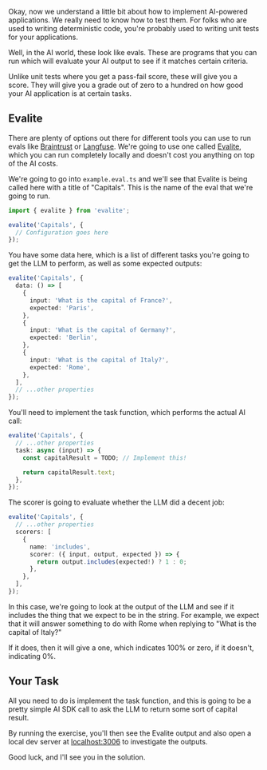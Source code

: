 Okay, now we understand a little bit about how to implement AI-powered applications. We really need to know how to test them. For folks who are used to writing deterministic code, you're probably used to writing unit tests for your applications.

Well, in the AI world, these look like evals. These are programs that you can run which will evaluate your AI output to see if it matches certain criteria.

Unlike unit tests where you get a pass-fail score, these will give you a score. They will give you a grade out of zero to a hundred on how good your AI application is at certain tasks.

## Evalite

There are plenty of options out there for different tools you can use to run evals like [Braintrust](https://www.braintrust.dev/) or [Langfuse](https://langfuse.com/). We're going to use one called [Evalite](https://evalite.dev), which you can run completely locally and doesn't cost you anything on top of the AI costs.

We're going to go into `example.eval.ts` and we'll see that Evalite is being called here with a title of "Capitals". This is the name of the eval that we're going to run.

```ts
import { evalite } from 'evalite';

evalite('Capitals', {
  // Configuration goes here
});
```

You have some data here, which is a list of different tasks you're going to get the LLM to perform, as well as some expected outputs:

```ts
evalite('Capitals', {
  data: () => [
    {
      input: 'What is the capital of France?',
      expected: 'Paris',
    },
    {
      input: 'What is the capital of Germany?',
      expected: 'Berlin',
    },
    {
      input: 'What is the capital of Italy?',
      expected: 'Rome',
    },
  ],
  // ...other properties
});
```

You'll need to implement the task function, which performs the actual AI call:

```ts
evalite('Capitals', {
  // ...other properties
  task: async (input) => {
    const capitalResult = TODO; // Implement this!

    return capitalResult.text;
  },
});
```

The scorer is going to evaluate whether the LLM did a decent job:

```ts
evalite('Capitals', {
  // ...other properties
  scorers: [
    {
      name: 'includes',
      scorer: ({ input, output, expected }) => {
        return output.includes(expected!) ? 1 : 0;
      },
    },
  ],
});
```

In this case, we're going to look at the output of the LLM and see if it includes the thing that we expect to be in the string. For example, we expect that it will answer something to do with Rome when replying to "What is the capital of Italy?"

If it does, then it will give a one, which indicates 100% or zero, if it doesn't, indicating 0%.

## Your Task

All you need to do is implement the task function, and this is going to be a pretty simple AI SDK call to ask the LLM to return some sort of capital result.

By running the exercise, you'll then see the Evalite output and also open a local dev server at [localhost:3006](http://localhost:3006) to investigate the outputs.

Good luck, and I'll see you in the solution.
